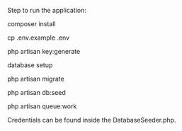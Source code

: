 Step to run the application:

composer install

cp .env.example .env

php artisan key:generate

database setup 

php artisan migrate

php artisan db:seed

php artisan queue:work 

Credentials can be found inside the DatabaseSeeder.php.
